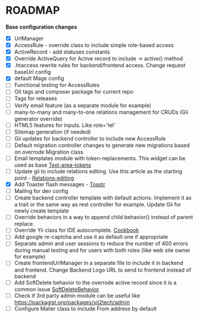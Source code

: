  # ROADMAP
 
 **Base configuration changes**
 
 - [x] UrlManager
 - [x] AccessRule - override class to include simple role-based access
 - [x] ActiveRecord - add statuses constants
 - [x] Override ActiveQuery for Active record to include -> active() method
 - [x] .htaccess rewrite rules for backend/frontend access. Change request baseUrl config
 - [x] default Mage config
 - [ ] Functional testing for AccessRules
 - [ ] Git tags and composer package for current repo
 - [ ] Tags for releases
 - [ ] Verify email feature (as a separate module for example)
 - [ ] many-to-many and many-to-one relations management for CRUDs (Gii generator override)
 - [ ] HTML5 features for inputs. Like role='tel'
 - [ ] Sitemap generation (if needed)
 - [ ] Gii updates for backend controller to include new AccessRule
 - [ ] Default migration controller changes to generate new migrations based on overrode Migration class 
 - [ ] Email templates module with token-replacements. This widget can be used as base [Text-area-tokens](https://github.com/mmedojevicbg/yii2-text-area-tokens)
 - [ ] Update gii to include relations editing. Use this article as the starting point - [Relations-editing](http://www.yiiframework.com/wiki/836/how-to-use-listbox-and-checkboxlist/)
 - [x] Add Toaster flash messages - [Toastr](https://github.com/odai-alali/yii2-toastr)
 - [ ] Mailing for dev config
 - [ ] Create backend controller template with default actions. Implement it as a trait or the same way as rest controller for example. Update Gii for newly create template
 - [ ] Override behaviors in a way to append child behavior() instead of parent replace.
 - [ ] Override Yii class for IDE autocomplete. [Cookbook](https://yii2-cookbook.readthedocs.org/ide-autocompletion/)
 - [ ] Add google re-captcha and use it as default one if appropriate
 - [ ] Separate admin and user sessions to reduce the number of 400 errors during manual testing and for users with both roles (like web site owner for example)
 - [ ] Create frontendUrlManager in a separate file to include it in backend and frontend. Change Backend Logo URL to send to frontend instead of backend
 - [ ] Add SoftDelete behavior to the overrode active record since it is a common issue [SoftDeleteBehavior](https://packagist.org/packages/yii2tech/ar-softdelete)
 - [ ] Check if 3rd party admin module can be useful like https://packagist.org/packages/yii2tech/admin
 - [ ] Configure Mailer class to include From address by default

